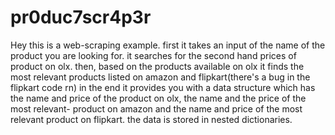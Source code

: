 # pr0duc7scr4p3r
Hey this is a web-scraping example.
first it takes an input of the name of the product you are looking for.
it searches for the second hand prices of product on olx.
then, based on the products available on olx it finds the most relevant products listed on amazon and flipkart(there's a bug in the flipkart  code rn)
in the end it provides you with a data structure which has the name and price of the product on olx, the name and the price of the most relevant-
product on amazon and the name and price of the most relevant product on flipkart.
the data is stored in nested dictionaries.
